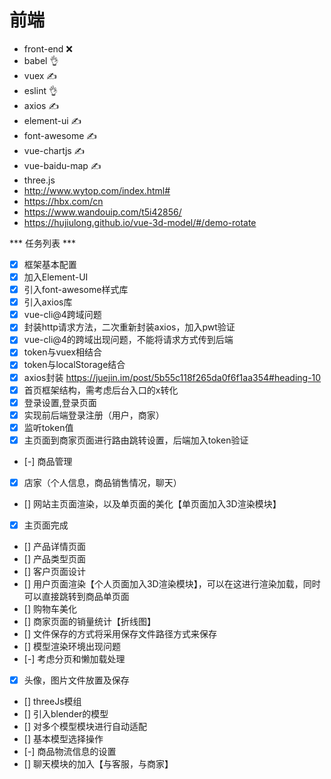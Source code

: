 # 前端
- front-end ❌
- babel 👌
- vuex ✍
- eslint 👌
- axios ✍
- element-ui ✍
- font-awesome ✍
- vue-chartjs ✍
- vue-baidu-map ✍
- three.js
- http://www.wytop.com/index.html#
- https://hbx.com/cn
- https://www.wandouip.com/t5i42856/
- https://hujiulong.github.io/vue-3d-model/#/demo-rotate


*** 任务列表 ***

- [x] 框架基本配置
- [x] 加入Element-UI
- [x] 引入font-awesome样式库
- [x] 引入axios库
- [x] vue-cli@4跨域问题
- [x] 封装http请求方法，二次重新封装axios，加入pwt验证
- [x] vue-cli@4的跨域出现问题，不能将请求方式传到后端
- [x] token与vuex相结合
- [x] token与localStorage结合
- [x] axios封装 https://juejin.im/post/5b55c118f265da0f6f1aa354#heading-10
- [x] 首页框架结构，需考虑后台入口的x转化
- [x] 登录设置,登录页面
- [x] 实现前后端登录注册（用户，商家）
- [x] 监听token值
- [x] 主页面到商家页面进行路由跳转设置，后端加入token验证
- [-] 商品管理
- [x] 店家（个人信息，商品销售情况，聊天）
- [] 网站主页面渲染，以及单页面的美化【单页面加入3D渲染模块】
- [x] 主页面完成
- [] 产品详情页面
- [] 产品类型页面
- [] 客户页面设计
- [] 用户页面渲染【个人页面加入3D渲染模块】，可以在这进行渲染加载，同时可以直接跳转到商品单页面
- [] 购物车美化
- [] 商家页面的销量统计【折线图】
- [] 文件保存的方式将采用保存文件路径方式来保存
- [] 模型渲染环境出现问题
- [-] 考虑分页和懒加载处理
- [x] 头像，图片文件放置及保存
- [] threeJs模组
- [] 引入blender的模型
- [] 对多个模型模块进行自动适配
- [] 基本模型选择操作
- [-] 商品物流信息的设置
- [] 聊天模块的加入【与客服，与商家】
 
